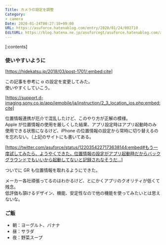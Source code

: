 ```yaml
---
Title: カメラの設定を調整
Category:
- camera
Date: 2020-01-24T00:27:10+09:00
URL: https://asuforce.hatenablog.com/entry/2020/01/24/002710
EditURL: https://blog.hatena.ne.jp/asuforcegt/asuforce.hatenablog.com/atom/entry/26006613501721534
---
```


[:contents]

###  使いやすいように

[https://hidekatsu.jp/2018/03/post-1701/:embed:cite]

この記事を参考に α の設定を変更してみた。  
使いやすくしていこう。

[https://support.d-imaging.sony.co.jp/app/iemobile/ja/instruction/2_3_location_ios.php:embed:cite]

位置情報連携が厄介で混乱したけど、このやり方が正解の模様。  
Apple が位置情報の使用を厳しくした結果、アプリ設定時はアプリ起動時のみ使用できる状態になるけど、iPhone の位置情報の設定から常時に切り替えるのを忘れない。（上記のサイトにも書いてある。

[https://twitter.com/asuforce/status/1220354227173638144:embed#もう一度試してみたら、ようやくできた。位置情報の設定がアプリ起動時だからバックグラウンドでもいいから起動してないと記録されなそうだ...]

ついでに GR も位置情報を取れるようにできた。  

メーカー各社頑張ってるのはわかるけど、とにかくアプリのクオリティが低くて残念。  
低評価も頷けるデザイン、機能、安定性なので他の機能を使ってみたいとは思えないな。

### ご飯

- 朝：ヨーグルト、バナナ
- 昼：サラダ
- 夜：野菜スープ

